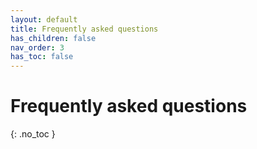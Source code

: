 ```yaml
---
layout: default
title: Frequently asked questions
has_children: false
nav_order: 3
has_toc: false
---
```


# Frequently asked questions
{: .no_toc }
